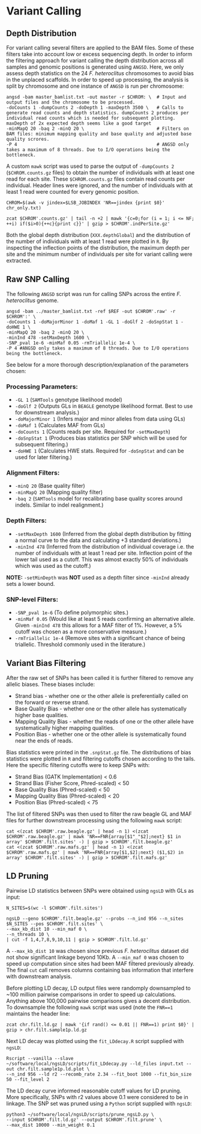 # Variant Calling

## Depth Distribution

For variant calling several filters are applied to the BAM files. Some of these filters take into account low or excess sequencing depth.
In order to inform the filtering approach for variant calling the depth distribution across all samples and genomic positions is generated using `ANGSD`.
Here, we only assess depth statistics on the 24 *F. heteroclitus* chromosomes to avoid bias in the unplaced scaffolds.
In order to speed up processing, the analysis is split by chromosome and one instance of `ANGSD` is run per chromosome:
```
angsd -bam master_bamlist.txt -out master -r $CHROM: \  # Input and output files and the chromosome to be processed.
-doCounts 1 -dumpCounts 2 -doDepth 1 -maxDepth 3500 \   # Calls to generate read counts and depth statistics. dumpCounts 2 produces per individual read counts which is needed for subsequent plotting. maxDepth of 2x expected depth seems like a good target
-minMapQ 20 -baq 2 -minQ 20 \                           # Filters on BAM files: minimum mapping quality and base quality and adjusted base quality scrores.
-P 4                                                    # ANGSD only takes a maximum of 8 threads. Due to I/O operations being the bottleneck.
```
A custom `mawk` script was used to parse the output of `-dumpCounts 2` (`$CHROM.counts.gz` files) to obtain the number of individuals with at least one read for each site. These `$CHROM.counts.gz` files contain read counts per individual. Header lines were ignored, and the number of individuals with at least 1 read were counted for every genomic position.
```
CHROM=$(awk -v jindex=$LSB_JOBINDEX 'NR==jindex {print $0}' chr_only.txt)

zcat $CHROM'.counts.gz' | tail -n +2 | mawk '{c=0;for (i = 1; i <= NF; ++i) if($i>0){++c}{print c}}' | gzip > $CHROM'.indPerSite.gz'
```
Both the global depth distribution (`XXX.depthGlobal`) and the distribution of the number of individuals with at least 1 read were plotted in `R`. By inspecting the inflection points of the distribution, the maximum depth per site and the minimum number of individuals per site for variant calling were extracted. 

## Raw SNP Calling

The following `ANGSD` script was run for calling SNPs across the entire *F. heteroclitus* genome.
```
angsd -bam ../master_bamlist.txt -ref $REF -out $CHROM'.raw' -r $CHROM':' \
-doCounts 1 -doMajorMinor 1 -doMaf 1 -GL 1 -doGlf 2 -doSnpStat 1 -doHWE 1 \
-minMapQ 20 -baq 2 -minQ 20 \
-minInd 478 -setMaxDepth 1600 \
-SNP_pval 1e-6 -minMaf 0.05 -rmTriallelic 1e-4 \
-P 4 #ANGSD only takes a maximum of 8 threads. Due to I/O operations being the bottleneck.
```

See below for a more thorough description/explanation of the parameters chosen:

### Processing Parameters:

* `-GL 1` (`SAMTools` genotype likelihood model)
* `-doGlf 2` (Outputs GLs in `BEAGLE` genotype likelihood format. Best to use for downstream analysis.)
* `-doMajorMinor 1` (Infers major and minor alleles from data using GLs)
* `-doMaf 1` (Calculates MAF from GLs)
* `-doCounts 1` (Counts reads per site. Required for `-setMaxDepth`)
* `-doSnpStat 1` (Produces bias statistics per SNP which will be used for subsequent filtering.)
* `-doHWE 1` (Calculates HWE stats. Required for `-doSnpStat` and can be used for later filtering.)

### Alignment Filters:

* `-minQ 20` (Base quality filter)
* `-minMapQ 20` (Mapping quality filter)
* `-baq 2` (`SAMTools` model for recalibrating base quality scores around indels. Similar to indel realignment.)

### Depth Filters:

* `-setMaxDepth 1600` (Inferred from the global depth distribution by fitting a normal curve to the data and calculating +3 standard deviations.)
* `-minInd 478` (Inferred from the distribution of individual coverage i.e. the number of individuals with at least 1 read per site. Inflection point of the lower tail used as a cutoff. This was almost exactly 50% of individuals which was used as the cutoff.)

**NOTE:** `-setMinDepth` was **NOT** used as a depth filter since `-minInd` already sets a lower bound.

### SNP-level Filters:

* `-SNP_pval 1e-6` (To define polymorphic sites.)
* `-minMaf 0.05` (Would like at least 5 reads confirming an alternative allele. Given `-minInd 478` this allows for a MAF filter of 1%. However, a 5% cutoff was chosen as a more conservative measure.)
* `-rmTriallelic 1e-4` (Remove sites with a significant chance of being triallelic. Threshold commonly used in the literature.)

## Variant Bias Filtering

After the raw set of SNPs has been called it is further filtered to remove any allelic biases. These biases include:

* Strand bias           - whether one or the other allele is preferentially called on the forward or reverse strand.
* Base Quality Bias     - whether one or the other allele has systematically higher base qualities.
* Mapping Quality Bias  - whether the reads of one or the other allele have systematically higher mapping qualities.
* Position Bias         - whether one or the other allele is systematically found near the ends of reads.

Bias statistics were printed in the `.snpStat.gz` file. The distributions of bias statistics were plotted in `R` and filtering cutoffs chosen according to the tails. Here the specific filtering cutoffs were to keep SNPs with:

* Strand Bias (GATK Implementation)         < 0.6
* Strand Bias (Fisher Score, Phred-scaled)  < 50
* Base Quality Bias (Phred-scaled)          < 50
* Mapping Quality Bias (Phred-scaled)       < 20
* Position Bias (Phred-scaled)              < 75

The list of filtered SNPs was then used to filter the raw beagle GL and MAF files for further downstream processing using the following `mawk` script:
```
cat <(zcat $CHROM'.raw.beagle.gz' | head -n 1) <(zcat $CHROM'.raw.beagle.gz' | mawk 'NR==FNR{array[$1"_"$2];next} $1 in array' $CHROM'.filt.sites' -) | gzip > $CHROM'.filt.beagle.gz'
cat <(zcat $CHROM'.raw.mafs.gz' | head -n 1) <(zcat $CHROM'.raw.mafs.gz' | mawk 'NR==FNR{array[$1,$2];next} ($1,$2) in array' $CHROM'.filt.sites' -) | gzip > $CHROM'.filt.mafs.gz'
```

## LD Pruning

Pairwise LD statistics between SNPs were obtained using `ngsLD` with GLs as input:
```
N_SITES=$(wc -l $CHROM'.filt.sites')

ngsLD --geno $CHROM'.filt.beagle.gz' --probs --n_ind 956 --n_sites $N_SITES --pos $CHROM'.filt.sites' \
--max_kb_dist 10 --min_maf 0 \
--n_threads 10 \
| cut -f 1,4,7,8,9,10,11 | gzip > $CHROM'.filt.ld.gz'
```
A `--max_kb_dist 10` was chosen since previous *F. heteroclitus* dataset did not show significant linkage beyond 10Kb.
A `--min_maf 0` was chosen to speed up computation since sites had been MAF filtered previously already.
The final `cut` call removes columns containing bas information that interfere with downstream analysis.

Before plotting LD decay, LD output files were randomply downsampled to ~100 million pairwise comparisons in order to speed up calculations. Anything above 100,000 pairwise comparisons gives a decent distribution. To downsample the following `mawk` script was used (note the `FNR==1` maintains the header line:
```
zcat chr.filt.ld.gz | mawk '{if rand() <= 0.01 || FNR==1) print $0}' | gzip > chr.filt.sample1p.ld.gz
```
Next LD decay was plotted using the `fit_LDdecay.R` script supplied with `ngsLD`:
```
Rscript --vanilla --slave ~/software/local/ngsLD/scripts/fit_LDdecay.py --ld_files input.txt --out chr.filt.sample1p.ld.plot \
--n_ind 956 --ld r2 --recomb_rate 2.34 --fit_boot 1000 --fit_bin_size 50 --fit_level 2
```

The LD decay curve informed reasonable cutoff values for LD pruning. More specifically, SNPs with r2 values above 0.1 were considered to be in linkage. The SNP set was pruned using a `Python` script supplied with `ngsLD`:
```
python3 ~/software/local/ngsLD/scripts/prune_ngsLD.py \
--input $CHROM'.filt.ld.gz' --output $CHROM'.filt.prune' \
--max_dist 10000 --min_weight 0.1
```
